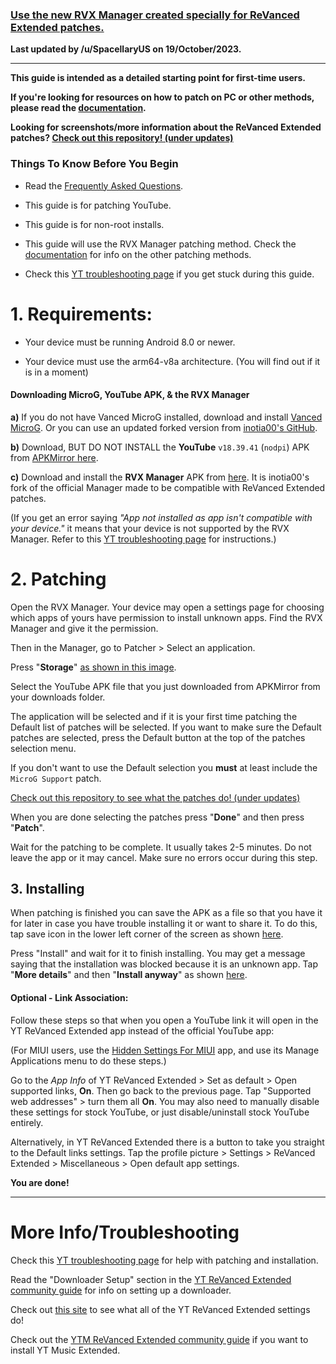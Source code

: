 ### [Use the new RVX Manager created specially for ReVanced Extended patches.](https://github.com/inotia00/revanced-manager/releases/latest)


**Last updated by /u/SpacellaryUS on 19/October/2023.**

___


**This guide is intended as a detailed starting point for first-time users.**


**If you're looking for resources on how to patch on PC or other methods, please read the [documentation](https://github.com/inotia00/revanced-documentation#revanced-extended-documentation).**


**Looking for screenshots/more information about the ReVanced Extended patches? [Check out this repository! (under updates)](https://github.com/ReVanced-Extended-Community/Patches-Documentation#patches-documentation)**



### **Things To Know Before You Begin**


* Read the [Frequently Asked Questions](https://www.reddit.com/r/revancedextended/wiki/faq/).


* This guide is for patching YouTube.


* This guide is for non-root installs.


* This guide will use the RVX Manager patching method. Check the [documentation](https://github.com/inotia00/revanced-documentation#revanced-extended-documentation) for info on the other patching methods.


* Check this [YT troubleshooting page](https://github.com/ReVanced-Extended-Community/Community-Guides/blob/main/general-guides/community-wiki/yt-troubleshooting.md#issues-with-patching--installation) if you get stuck during this guide.



# **1. Requirements:**


* Your device must be running Android 8.0 or newer.


* Your device must use the arm64-v8a architecture. (You will find out if it is in a moment) 



#### **Downloading MicroG, YouTube APK, & the RVX Manager**


**a)** If you do not have Vanced MicroG installed, download and install [Vanced MicroG](https://github.com/TeamVanced/VancedMicroG/releases/latest). Or you can use an updated forked version from [inotia00's GitHub](https://github.com/inotia00/VancedMicroG/releases/latest).


**b)** Download, BUT DO NOT INSTALL the **YouTube** `v18.39.41` (`nodpi`) APK from [APKMirror here](https://www.apkmirror.com/apk/google-inc/youtube/youtube-18-39-41-release/youtube-18-39-41-android-apk-download/).


**c)** Download and install the **RVX Manager** APK from [here](https://github.com/inotia00/revanced-manager/releases/latest). It is inotia00's fork of the official Manager made to be compatible with ReVanced Extended patches.


(If you get an error saying *"App not installed as app isn't compatible with your device."* it means that your device is not supported by the RVX Manager. Refer to this [YT troubleshooting page](https://github.com/ReVanced-Extended-Community/Community-Guides/blob/main/general-guides/community-wiki/yt-troubleshooting.md#issues-with-patching--installation) for instructions.)



# **2. Patching**


Open the RVX Manager. Your device may open a settings page for choosing which apps of yours have permission to install unknown apps. Find the RVX Manager and give it the permission.


Then in the Manager, go to Patcher > Select an application.


Press "**Storage**" [as shown in this image](https://imgur.com/a/vx64z3S).


Select the YouTube APK file that you just downloaded from APKMirror from your downloads folder.


The application will be selected and if it is your first time patching the Default list of patches will be selected. If you want to make sure the Default patches are selected, press the Default button at the top of the patches selection menu.


If you don't want to use the Default selection you **must** at least include the `MicroG Support` patch.


[Check out this repository to see what the patches do! (under updates)](https://github.com/ReVanced-Extended-Community/Patches-Documentation#patches-documentation)


When you are done selecting the patches press "**Done**" and then press "**Patch**".


Wait for the patching to be complete. It usually takes 2-5 minutes. Do not leave the app or it may cancel. Make sure no errors occur during this step.



## **3. Installing**


When patching is finished you can save the APK as a file so that you have it for later in case you have trouble installing it or want to share it. To do this, tap save icon in the lower left corner of the screen as shown [here](https://imgur.com/a/FKD0okE).


Press "Install" and wait for it to finish installing. You may get a message saying that the installation was blocked because it is an unknown app. Tap "**More details**" and then "**Install anyway**" as shown [here](https://imgur.com/a/iLP2m7l).



#### **Optional - Link Association:**


Follow these steps so that when you open a YouTube link it will open in the YT ReVanced Extended app instead of the official YouTube app:


(For MIUI users, use the [Hidden Settings For MIUI](https://play.google.com/store/apps/details?id=com.ceyhan.sets) app, and use its Manage Applications menu to do these steps.)


Go to the *App Info* of YT ReVanced Extended > Set as default > Open supported links, **On**. Then go back to the previous page. Tap "Supported web addresses" > turn them all **On**. You may also need to manually disable these settings for stock YouTube, or just disable/uninstall stock YouTube entirely. 


Alternatively, in YT ReVanced Extended there is a button to take you straight to the Default links settings. Tap the profile picture > Settings > ReVanced Extended > Miscellaneous > Open default app settings.


**You are done!**

___



# **More Info/Troubleshooting**


Check this [YT troubleshooting page](https://github.com/ReVanced-Extended-Community/Community-Guides/blob/main/general-guides/community-wiki/yt-troubleshooting.md#issues-with-patching--installation) for help with patching and installation.


Read the "Downloader Setup" section in the [YT ReVanced Extended community guide](https://github.com/ReVanced-Extended-Community/Community-Guides/blob/main/general-guides/community-wiki/yt-guide.md#downloader-setup) for info on setting up a downloader.


Check out [this site](https://kazimmt.github.io/RVX-Features/rvx-features/yt-rvx-features/) to see what all of the YT ReVanced Extended settings do!


Check out the [YTM ReVanced Extended community guide](https://github.com/ReVanced-Extended-Community/Community-Guides/blob/main/general-guides/community-wiki/ytm-guide.md#yt-music-revanced-extended-guide) if you want to install YT Music Extended.
